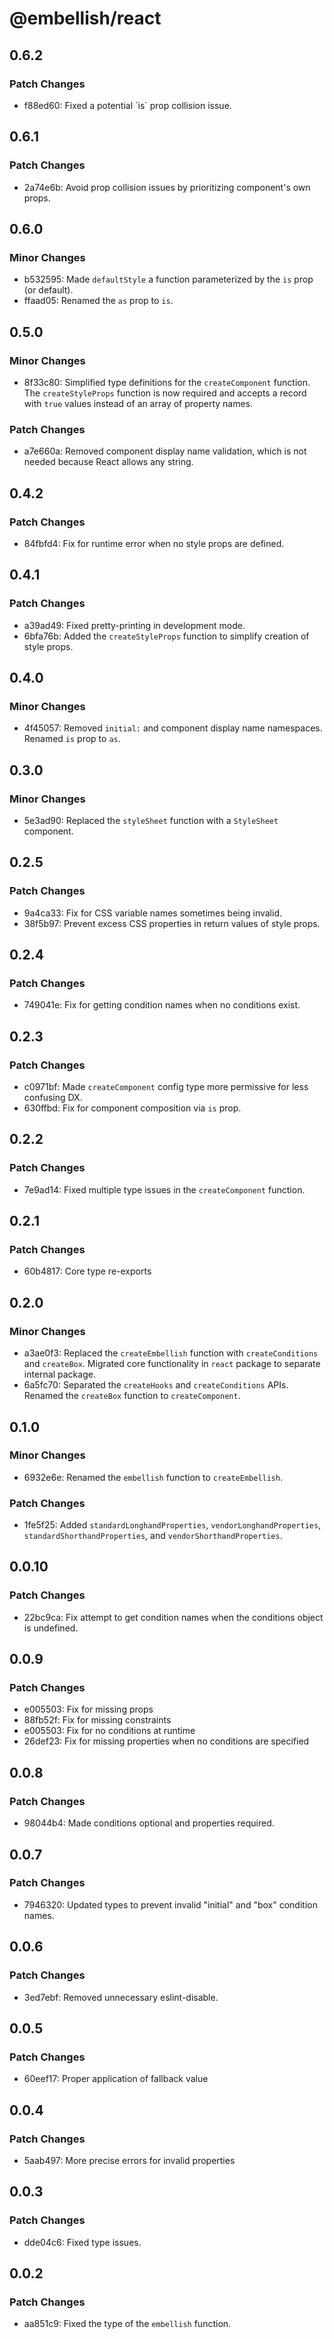 # @embellish/react

## 0.6.2

### Patch Changes

- f88ed60: Fixed a potential \`is\` prop collision issue.

## 0.6.1

### Patch Changes

- 2a74e6b: Avoid prop collision issues by prioritizing component's own props.

## 0.6.0

### Minor Changes

- b532595: Made `defaultStyle` a function parameterized by the `is` prop (or default).
- ffaad05: Renamed the `as` prop to `is`.

## 0.5.0

### Minor Changes

- 8f33c80: Simplified type definitions for the `createComponent` function. The `createStyleProps` function is now required and accepts a record with `true` values instead of an array of property names.

### Patch Changes

- a7e660a: Removed component display name validation, which is not needed because React allows any string.

## 0.4.2

### Patch Changes

- 84fbfd4: Fix for runtime error when no style props are defined.

## 0.4.1

### Patch Changes

- a39ad49: Fixed pretty-printing in development mode.
- 6bfa76b: Added the `createStyleProps` function to simplify creation of style props.

## 0.4.0

### Minor Changes

- 4f45057: Removed `initial:` and component display name namespaces. Renamed `is` prop to `as`.

## 0.3.0

### Minor Changes

- 5e3ad90: Replaced the `styleSheet` function with a `StyleSheet` component.

## 0.2.5

### Patch Changes

- 9a4ca33: Fix for CSS variable names sometimes being invalid.
- 38f5b97: Prevent excess CSS properties in return values of style props.

## 0.2.4

### Patch Changes

- 749041e: Fix for getting condition names when no conditions exist.

## 0.2.3

### Patch Changes

- c0971bf: Made `createComponent` config type more permissive for less confusing DX.
- 630ffbd: Fix for component composition via `is` prop.

## 0.2.2

### Patch Changes

- 7e9ad14: Fixed multiple type issues in the `createComponent` function.

## 0.2.1

### Patch Changes

- 60b4817: Core type re-exports

## 0.2.0

### Minor Changes

- a3ae0f3: Replaced the `createEmbellish` function with `createConditions` and `createBox`.
  Migrated core functionality in `react` package to separate internal package.
- 6a5fc70: Separated the `createHooks` and `createConditions` APIs. Renamed the `createBox`
  function to `createComponent`.

## 0.1.0

### Minor Changes

- 6932e6e: Renamed the `embellish` function to `createEmbellish`.

### Patch Changes

- 1fe5f25: Added `standardLonghandProperties`, `vendorLonghandProperties`,
  `standardShorthandProperties`, and `vendorShorthandProperties`.

## 0.0.10

### Patch Changes

- 22bc9ca: Fix attempt to get condition names when the conditions object is
  undefined.

## 0.0.9

### Patch Changes

- e005503: Fix for missing props
- 88fb52f: Fix for missing constraints
- e005503: Fix for no conditions at runtime
- 26def23: Fix for missing properties when no conditions are specified

## 0.0.8

### Patch Changes

- 98044b4: Made conditions optional and properties required.

## 0.0.7

### Patch Changes

- 7946320: Updated types to prevent invalid "initial" and "box" condition names.

## 0.0.6

### Patch Changes

- 3ed7ebf: Removed unnecessary eslint-disable.

## 0.0.5

### Patch Changes

- 60eef17: Proper application of fallback value

## 0.0.4

### Patch Changes

- 5aab497: More precise errors for invalid properties

## 0.0.3

### Patch Changes

- dde04c6: Fixed type issues.

## 0.0.2

### Patch Changes

- aa851c9: Fixed the type of the `embellish` function.
